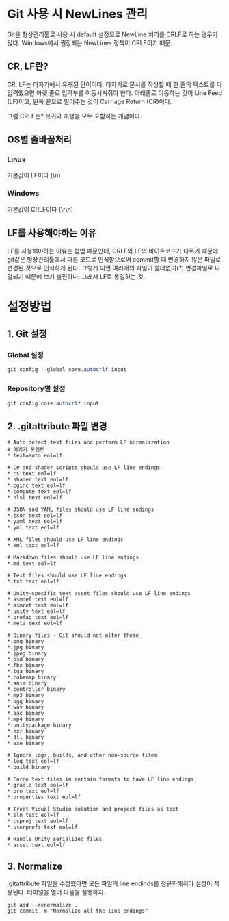 # Git 사용 시 NewLines 관리

Git을 형상관리툴로 사용 시 default 설정으로 NewLine 처리를 CRLF로 하는 경우가 많다. Windows에서 권장되는 NewLines 정책이 CRLF이기 때문. 

## CR, LF란?
CR, LF는 타자기에서 유래된 단어이다. 타자기로 문서를 작성할 때 한 줄의 텍스트를 다 입력했으면 아랫 줄로 입력부를 이동시켜줘야 한다. 아래줄로 이동하는 것이 Line Feed (LF)이고, 왼쪽 끝으로 밀어주는 것이 Carriage Return (CR)이다.

그럼 CRLF는? 복귀와 개행을 모두 포함하는 개념이다.

## OS별 줄바꿈처리

### Linux
기본값이 LF이다 (\n)

### Windows
기본값이 CRLF이다 (\r\n)

## LF를 사용해야하는 이유

LF를 사용해야하는 이유는 협업 때문인데, CRLF와 LF의 바이트코드가 다르기 때문에 git같은 형상관리툴에서 다른 코드로 인식함으로써 commit할 때 변경하지 않은 파일로 변경된 것으로 인식하게 된다. 그렇게 되면 여러개의 파일이 쓸데없이(?) 변경파일로 나열되기 때문에 보기 불편하다. 그래서 LF로 통일하는 것.

# 설정방법

## 1. Git 설정

### Global 설정

```cs
git config --global core.autocrlf input
```

### Repository별 설정
```cs
git config core.autocrlf input
```

## 2. .gitattribute 파일 변경
```
# Auto detect text files and perform LF normalization
# 여기가 포인트 
* text=auto eol=lf 

# C# and shader scripts should use LF line endings
*.cs text eol=lf
*.shader text eol=lf
*.cginc text eol=lf
*.compute text eol=lf
*.hlsl text eol=lf

# JSON and YAML files should use LF line endings
*.json text eol=lf
*.yaml text eol=lf
*.yml text eol=lf

# XML files should use LF line endings
*.xml text eol=lf

# Markdown files should use LF line endings
*.md text eol=lf

# Text files should use LF line endings
*.txt text eol=lf

# Unity-specific text asset files should use LF line endings
*.asmdef text eol=lf
*.asmref text eol=lf
*.unity text eol=lf
*.prefab text eol=lf
*.meta text eol=lf

# Binary files - Git should not alter these
*.png binary
*.jpg binary
*.jpeg binary
*.psd binary
*.fbx binary
*.tga binary
*.cubemap binary
*.anim binary
*.controller binary
*.mp3 binary
*.ogg binary
*.wav binary
*.aac binary
*.mp4 binary
*.unitypackage binary
*.exr binary
*.dll binary
*.exe binary

# Ignore logs, builds, and other non-source files
*.log text eol=lf
*.build binary

# Force text files in certain formats to have LF line endings
*.gradle text eol=lf
*.pro text eol=lf
*.properties text eol=lf

# Treat Visual Studio solution and project files as text
*.sln text eol=lf
*.csproj text eol=lf
*.userprefs text eol=lf

# Handle Unity serialized files
*.asset text eol=lf

```

## 3. Normalize

.gitattribute 파일을 수정했다면 모든 파일의 line endinds를 정규화해줘야 설정이 적용된다.
터미널을 열어 다음을 실행하자.

```
git add --renormalize .
git commit -m "Normalize all the line endings"
```